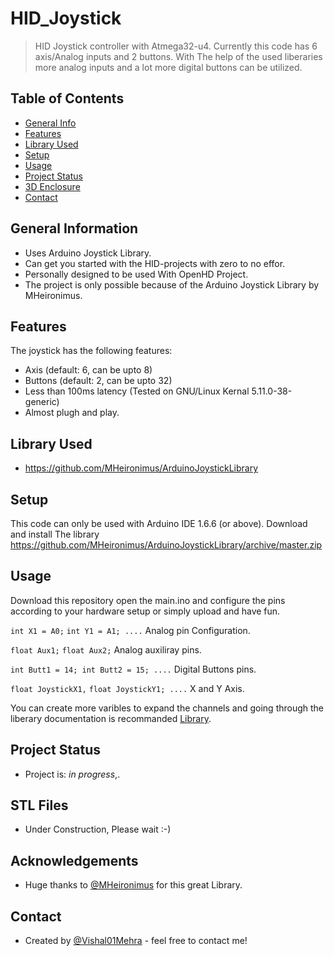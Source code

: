 # HID_Joystick 
> HID Joystick controller with Atmega32-u4.
Currently this code has 6 axis/Analog inputs and 2 buttons. With The help of the used liberaries more analog inputs and a lot more digital buttons can be utilized.

## Table of Contents
* [General Info](#general-information)
* [Features](#features)
* [Library Used](#Library-Used)
* [Setup](#setup)
* [Usage](#usage)
* [Project Status](#project-status)
* [3D Enclosure](#STL-Files)
* [Contact](#contact)
<!-- * [License](#license) -->


## General Information
- Uses Arduino Joystick Library.
- Can get you started with the HID-projects with zero to no effor.
- Personally designed to be used With OpenHD Project.
- The project is only possible because of the Arduino Joystick Library by MHeironimus. 
<!-- You don't have to answer all the questions - just the ones relevant to your project. -->

## Features
The joystick has the following features:
- Axis (default: 6, can be upto 8)
- Buttons (default: 2, can be upto 32)
- Less than 100ms latency (Tested on GNU/Linux Kernal 5.11.0-38-generic)
- Almost plugh and play.


## Library Used
- https://github.com/MHeironimus/ArduinoJoystickLibrary


## Setup
This code can only be used with Arduino IDE 1.6.6 (or above).
Download and install The library https://github.com/MHeironimus/ArduinoJoystickLibrary/archive/master.zip



## Usage
Download this repository open the main.ino and configure the pins according to your hardware setup or 
simply upload and have fun.

`int X1 = A0;`
`int Y1 = A1; ....` Analog pin Configuration.


`float Aux1;` 
`float Aux2;` Analog auxiliray pins.

`int Butt1 = 14;
 int Butt2 = 15; ....` Digital Buttons pins.

`float JoystickX1,` 
`float JoystickY1; ....` X and Y Axis.

You can create more varibles to expand the channels and
going through the liberary documentation is recommanded [Library](https://github.com/MHeironimus/ArduinoJoystickLibrary/blob/master/README.md).


## Project Status
- Project is: _in progress_,.

## STL Files
- Under Construction, Please wait :-)

## Acknowledgements
- Huge thanks to [@MHeironimus](https://github.com/MHeironimus) for this great Library.

## Contact
- Created by [@Vishal01Mehra](https://github.com/Vishal01Mehra) - feel free to contact me!


<!-- Optional -->
<!-- ## License -->
<!-- This project is open source and available under the [... License](). -->

<!-- You don't have to include all sections - just the one's relevant to your project -->
